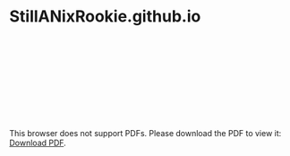 # StillANixRookie.github.io

<object data="http://stillanixrookie.github.io/the.pdf" type="application/pdf" width="700px" height="700px">
    <embed src="/home/gavarch/doc/personal/CV/CV.pdf">
        <p>This browser does not support PDFs. Please download the PDF to view it: <a href="http://stillanixrookie.github.io/the.pdf">Download PDF</a>.</p>
    </embed>
</object>
